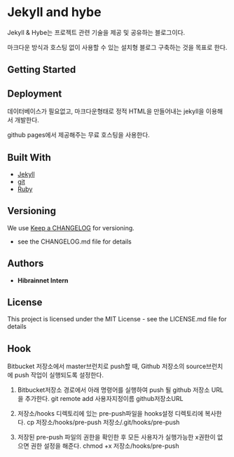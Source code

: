 # Jekyll and hybe

Jekyll & Hybe는 프로젝트 관련 기술을 제공 및 공유하는 블로그이다. 

마크다운 방식과 호스팅 없이 사용할 수 있는 설치형 블로그 구축하는 것을 목표로 한다. 


## Getting Started





## Deployment

데이터베이스가 필요없고, 마크다운형태로 정적 HTML을 만들어내는 jekyll을 이용해서 개발한다. 

github pages에서 제공해주는 무료 호스팅을 사용한다.  


## Built With
* [Jekyll](http://https://jekyllrb.com/) 
* [git](https://github.com/)
* [Ruby](https://www.ruby-lang.org/ko/) 



## Versioning
We use [Keep a CHANGELOG](http://keepachangelog.com/en/0.3.0/) for versioning.
- see the CHANGELOG.md file for details 




## Authors
* **Hibrainnet Intern** 




## License
This project is licensed under the MIT License - see the LICENSE.md file for details



## Hook

Bitbucket 저장소에서 master브런치로 push할 때, Github 저장소의 source브런치에 push 작업이 실행되도록 설정한다.

1. Bitbucket저장소 경로에서 아래 명령어를 실행하여 push 될 github 저장소 URL을 추가한다.
        git remote add 사용자지정이름 github저장소URL

2. 저장소/hooks 디렉토리에 있는 pre-push파일을 hooks설정 디렉토리에 복사한다.
        cp 저장소/hooks/pre-push 저장소/.git/hooks/pre-push

3. 저장된 pre-push 파일의 권한을 확인한 후 모든 사용자가 실행가능한 x권한이 없으면 권한 설정을 해준다.
        chmod +x 저장소/hooks/pre-push

